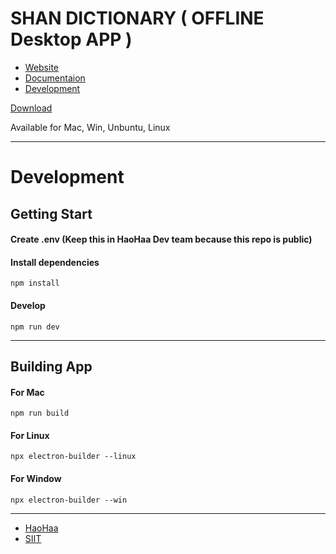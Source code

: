 # SHAN DICTIONARY ( OFFLINE Desktop APP )

- [Website](https://shandictionary.com)
- [Documentaion](https://docs.shandictionary.com)
- [Development](#development)


[Download](https://github.com/haohaaorg/shan-dictionary-offline/releases)

Available for Mac, Win, Unbuntu, Linux


---

# Development

## Getting Start

#### Create .env (Keep this in HaoHaa Dev team because this repo is public)

#### Install dependencies

```
npm install
```

#### Develop

```
npm run dev
```

---

## Building App

#### For Mac

```
npm run build
```

#### For Linux

```
npx electron-builder --linux
```

#### For Window

```
npx electron-builder --win
```

---

- [HaoHaa](https://github.com/haohaaorg)
- [SIIT](https://shaniit.org)
